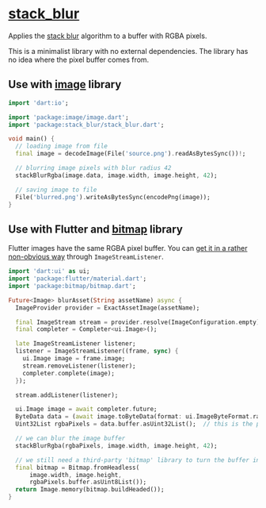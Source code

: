 # [stack_blur](https://github.com/rtmigo/stack_blur_dart)

Applies the [stack blur](https://underdestruction.com/2004/02/25/stackblur-2004/) algorithm to
a buffer with RGBA pixels.

This is a minimalist library with no external dependencies.  The library has no idea where the
pixel buffer comes from.

## Use with [image](https://pub.dev/packages/image) library

```dart
import 'dart:io';

import 'package:image/image.dart';
import 'package:stack_blur/stack_blur.dart';

void main() {
  // loading image from file
  final image = decodeImage(File('source.png').readAsBytesSync())!;

  // blurring image pixels with blur radius 42
  stackBlurRgba(image.data, image.width, image.height, 42);

  // saving image to file
  File('blurred.png').writeAsBytesSync(encodePng(image));
}
```

## Use with Flutter and [bitmap](https://pub.dev/packages/bitmap) library

Flutter images have the same RGBA pixel buffer. You can [get it in a rather non-obvious
way](https://stackoverflow.com/a/60297917) through `ImageStreamListener`.

``` dart
import 'dart:ui' as ui;
import 'package:flutter/material.dart';
import 'package:bitmap/bitmap.dart';

Future<Image> blurAsset(String assetName) async {
  ImageProvider provider = ExactAssetImage(assetName);

  final ImageStream stream = provider.resolve(ImageConfiguration.empty);
  final completer = Completer<ui.Image>();

  late ImageStreamListener listener;
  listener = ImageStreamListener((frame, sync) {
    ui.Image image = frame.image;
    stream.removeListener(listener);
    completer.complete(image);
  });

  stream.addListener(listener);

  ui.Image image = await completer.future;
  ByteData data = (await image.toByteData(format: ui.ImageByteFormat.rawRgba))!;
  Uint32List rgbaPixels = data.buffer.asUint32List();  // this is the pixels we need

  // we can blur the image buffer
  stackBlurRgba(rgbaPixels, image.width, image.height, 42);

  // we still need a third-party 'bitmap' library to turn the buffer into a widget
  final bitmap = Bitmap.fromHeadless(
      image.width, image.height,
      rgbaPixels.buffer.asUint8List());
  return Image.memory(bitmap.buildHeaded());
}
```
